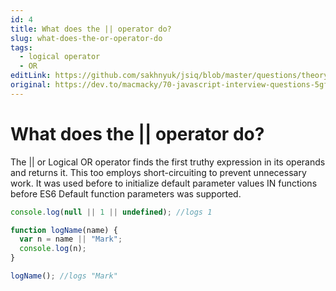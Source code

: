 ```yaml
---
id: 4
title: What does the || operator do?
slug: what-does-the-or-operator-do
tags:
  - logical operator
  - OR
editLink: https://github.com/sakhnyuk/jsiq/blob/master/questions/theory/javascript/4.md
original: https://dev.to/macmacky/70-javascript-interview-questions-5gfi
---
```


# What does the || operator do?

The || or Logical OR operator finds the first truthy expression in its operands and returns it. This too employs short-circuiting to prevent unnecessary work. It was used before to initialize default parameter values IN functions before ES6 Default function parameters was supported.

```javascript
console.log(null || 1 || undefined); //logs 1

function logName(name) {
  var n = name || "Mark";
  console.log(n);
}

logName(); //logs "Mark"
```